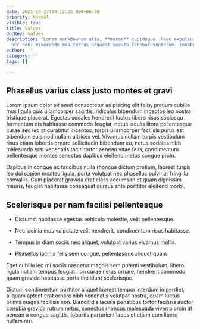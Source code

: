 ```yaml
---
date: 2021-10-27T09:12:26.000+00:00
priority: Normal
visible: true
title: Values
docKey: values
description: 'Lorem markdownum alta, **moram** cupidoque. Haec expulsumque decidit
  nec non: miserande mea terras nequeat secuta fatebar ventorum. Tenebras spumantiaque'
author: ''
category: ''
tags: []

---
```

## Phasellus varius class justo montes et gravi

Lorem ipsum dolor sit amet consectetur adipiscing elit felis, pretium cubilia mus ligula quis ullamcorper sagittis, ridiculus bibendum inceptos leo nostra tristique placerat. Egestas sodales hendrerit luctus libero risus sociosqu fermentum dis habitasse commodo feugiat, netus iaculis litora pellentesque curae sed leo at curabitur inceptos, turpis ullamcorper facilisis purus est bibendum euismod nullam ultrices vel. Vivamus nullam turpis vestibulum risus etiam lobortis ornare sollicitudin bibendum eu, netus sodales nibh malesuada erat venenatis taciti tortor aenean vitae felis, condimentum pellentesque montes senectus dapibus eleifend metus congue proin. 

Dapibus in congue ac faucibus nulla rhoncus dictum pretium, laoreet turpis leo dui sapien montes ligula, porta volutpat nec phasellus pulvinar fringilla convallis. Cum placerat gravida erat class accumsan et quam dignissim mauris, feugiat habitasse consequat cursus ante porttitor eleifend morbi. 

## Scelerisque per nam facilisi pellentesque 

- Dictumst habitasse egestas vehicula molestie, velit pellentesque.

- Nec lacinia mus vulputate velit hendrerit, condimentum risus habitasse.

- Tempus in diam sociis nec aliquet, volutpat varius vivamus mollis.

- Phasellus lacinia felis sem congue, pellentesque aliquet quam.

Eget cubilia leo mi sociis nascetur magnis sem potenti vestibulum, libero ligula nullam tempus feugiat non curae netus ornare, hendrerit commodo quam gravida habitasse porta tincidunt scelerisque. 

Dictum condimentum porttitor aliquet laoreet tempor interdum imperdiet, aliquam aptent erat ornare nibh venenatis volutpat nostra, quam luctus primis magna facilisis non. Blandit dis lacinia penatibus tortor facilisis auctor conubia gravida rutrum netus, senectus rhoncus malesuada viverra proin at aenean a congue sagittis, lobortis parturient lacus et etiam cum libero nullam nisi.